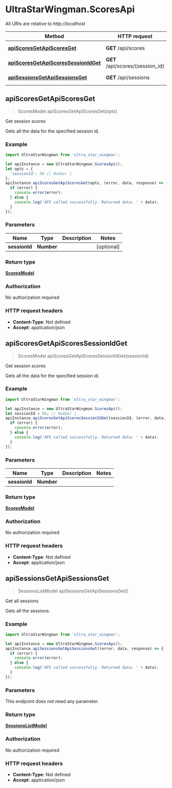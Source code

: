 # UltraStarWingman.ScoresApi

All URIs are relative to *http://localhost*

Method | HTTP request | Description
------------- | ------------- | -------------
[**apiScoresGetApiScoresGet**](ScoresApi.md#apiScoresGetApiScoresGet) | **GET** /api/scores | Get session scores
[**apiScoresGetApiScoresSessionIdGet**](ScoresApi.md#apiScoresGetApiScoresSessionIdGet) | **GET** /api/scores/{session_id} | Get session scores
[**apiSessionsGetApiSessionsGet**](ScoresApi.md#apiSessionsGetApiSessionsGet) | **GET** /api/sessions | Get all sessions



## apiScoresGetApiScoresGet

> ScoresModel apiScoresGetApiScoresGet(opts)

Get session scores

Gets all the data for the specified session id.

### Example

```javascript
import UltraStarWingman from 'ultra_star_wingman';

let apiInstance = new UltraStarWingman.ScoresApi();
let opts = {
  'sessionId': 56 // Number | 
};
apiInstance.apiScoresGetApiScoresGet(opts, (error, data, response) => {
  if (error) {
    console.error(error);
  } else {
    console.log('API called successfully. Returned data: ' + data);
  }
});
```

### Parameters


Name | Type | Description  | Notes
------------- | ------------- | ------------- | -------------
 **sessionId** | **Number**|  | [optional] 

### Return type

[**ScoresModel**](ScoresModel.md)

### Authorization

No authorization required

### HTTP request headers

- **Content-Type**: Not defined
- **Accept**: application/json


## apiScoresGetApiScoresSessionIdGet

> ScoresModel apiScoresGetApiScoresSessionIdGet(sessionId)

Get session scores

Gets all the data for the specified session id.

### Example

```javascript
import UltraStarWingman from 'ultra_star_wingman';

let apiInstance = new UltraStarWingman.ScoresApi();
let sessionId = 56; // Number | 
apiInstance.apiScoresGetApiScoresSessionIdGet(sessionId, (error, data, response) => {
  if (error) {
    console.error(error);
  } else {
    console.log('API called successfully. Returned data: ' + data);
  }
});
```

### Parameters


Name | Type | Description  | Notes
------------- | ------------- | ------------- | -------------
 **sessionId** | **Number**|  | 

### Return type

[**ScoresModel**](ScoresModel.md)

### Authorization

No authorization required

### HTTP request headers

- **Content-Type**: Not defined
- **Accept**: application/json


## apiSessionsGetApiSessionsGet

> SessionsListModel apiSessionsGetApiSessionsGet()

Get all sessions

Gets all the sessions.

### Example

```javascript
import UltraStarWingman from 'ultra_star_wingman';

let apiInstance = new UltraStarWingman.ScoresApi();
apiInstance.apiSessionsGetApiSessionsGet((error, data, response) => {
  if (error) {
    console.error(error);
  } else {
    console.log('API called successfully. Returned data: ' + data);
  }
});
```

### Parameters

This endpoint does not need any parameter.

### Return type

[**SessionsListModel**](SessionsListModel.md)

### Authorization

No authorization required

### HTTP request headers

- **Content-Type**: Not defined
- **Accept**: application/json

